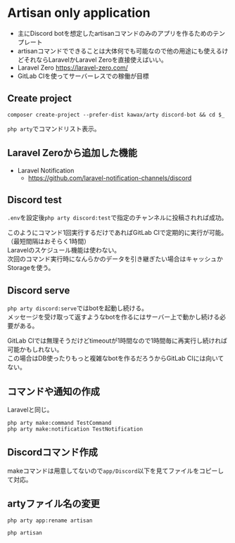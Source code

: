 # Artisan only application

- 主にDiscord botを想定したartisanコマンドのみのアプリを作るためのテンプレート
- artisanコマンドでできることは大体何でも可能なので他の用途にも使えるけどそれならLaravelかLaravel Zeroを直接使えばいい。
- Laravel Zero https://laravel-zero.com/
- GitLab CIを使ってサーバーレスでの稼働が目標

## Create project

```
composer create-project --prefer-dist kawax/arty discord-bot && cd $_
```

`php arty`でコマンドリスト表示。

## Laravel Zeroから追加した機能

- Laravel Notification
  - https://github.com/laravel-notification-channels/discord

## Discord test
`.env`を設定後`php arty discord:test`で指定のチャンネルに投稿されれば成功。

このようにコマンド1回実行するだけであればGitLab CIで定期的に実行が可能。（最短間隔はおそらく1時間）  
Laravelのスケジュール機能は使わない。  
次回のコマンド実行時になんらかのデータを引き継ぎたい場合はキャッシュかStorageを使う。

## Discord serve
`php arty discord:serve`ではbotを起動し続ける。  
メッセージを受け取って返すようなbotを作るにはサーバー上で動かし続ける必要がある。

GitLab CIでは無理そうだけどtimeoutが1時間なので1時間毎に再実行し続ければ可能かもしれない。  
この場合はDB使ったりもっと複雑なbotを作るだろうからGitLab CIには向いてない。

## コマンドや通知の作成
Laravelと同じ。

```
php arty make:command TestCommand
php arty make:notification TestNotification
```

## Discordコマンド作成
makeコマンドは用意してないので`app/Discord`以下を見てファイルをコピーして対応。

## artyファイル名の変更
```
php arty app:rename artisan
```

```
php artisan
```
